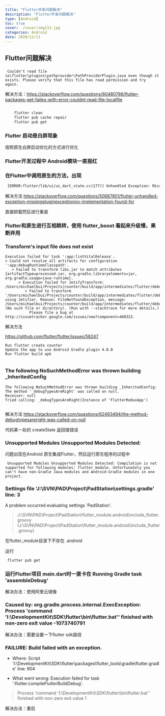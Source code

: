 ```yaml
---
title: "Flutter开发问题解决"
description: "Flutter开发问题解决"
type: [Android]
toc: true
cover:  /cover/img113.jpg
categories: Android
date: 2020/12/11
---
```


## Flutter问题解决


### 

```
 Couldn't read file io\flutter\plugins\pathprovider\PathProviderPlugin.java even though it exists. Please verify that this file has read permission and try again.
```
解决方法：https://stackoverflow.com/questions/60480786/flutter-packages-get-failes-with-error-couldnt-read-file-localfile


```xml

    flutter clean
    flutter pub cache repair
    flutter pub get
```

### Flutter 启动是白屏现象

按照原生白屏启动优化的方式进行优化


### Flutter开发过程中 Android模块一直报红


### 在Flutter中调用原生的方法，出现

```xml
 [ERROR:flutter/lib/ui/ui_dart_state.cc(177)] Unhandled Exception: MissingPluginException(No implementation found for method getBatteryLevel on channel samples.flutter.io/battery)
```

解决方法 https://stackoverflow.com/questions/50687801/flutter-unhandled-exception-missingpluginexceptionno-implementation-found-for

直接卸载然后进行重装


### Flutter和原生进行互相跳转，使用 flutter_boost 看起来升级慢，果断弃用


### Transform's input file does not exist

```
Execution failed for task ':app:lintVitalRelease'.                      
> Could not resolve all artifacts for configuration ':app:debugRuntimeClasspath'.
   > Failed to transform libs.jar to match attributes {artifactType=processed-jar, org.gradle.libraryelements=jar, org.gradle.usage=java-runtime}.
      > Execution failed for JetifyTransform: /Users/michaelbui/Projects/counter/build/app/intermediates/flutter/debug/libs.jar.
         > Failed to transform '/Users/michaelbui/Projects/counter/build/app/intermediates/flutter/debug/libs.jar' using Jetifier. Reason: FileNotFoundException, message: /Users/michaelbui/Projects/counter/build/app/intermediates/flutter/debug/libs.jar (No such file or directory). (Run with --stacktrace for more details.)
           Please file a bug at http://issuetracker.google.com/issues/new?component=460323.

```

解决方法

https://github.com/flutter/flutter/issues/58247


```
Run flutter create counter
Update the app to use Android Gradle plugin 4.0.0
Run flutter build apk


```


### The following NoSuchMethodError was thrown building _InheritedConfig

```
The following NoSuchMethodError was thrown building _InheritedConfig:
The method '_debugTypesAreRight' was called on null.
Receiver: null
Tried calling: _debugTypesAreRight(Instance of 'FlutterReduxApp')


```

解决方法 https://stackoverflow.com/questions/62493494/the-method-debugtypesareright-was-called-on-null

代码某一处的 createState 返回值错误 



###  Unsupported Modules Unsupported Modules Detected: 
问题出现在Android 原生集成Flutter，然后运行原生程序的过程中

```
 Unsupported Modules Unsupported Modules Detected: Compilation is not supported for following modules: flutter_module. Unfortunately you can't have non-Gradle Java modules and Android-Gradle modules in one project.

```

###  Settings file 'J:\SVN\PAD\Project\PadStation\settings.gradle' line: 3

A problem occurred evaluating settings 'PadStation'.
> J:\SVN\PAD\Project\PadStation\flutter_module\.android\include_flutter.groovy (J:\SVN\PAD\Project\PadStation\flutter_module\.android\include_flutter.groovy)

在flutter_module目录下不存在 .android

运行
```xml
 flutter pub get
```

### 运行Flutter项目 main.dart时一直卡在 Running Gradle task 'assembleDebug'

解决办法：使用阿里云镜像


### Caused by: org.gradle.process.internal.ExecException: Process 'command 'I:\DevelopmentKit\SDK\flutter\bin\flutter.bat'' finished with non-zero exit value -1073740791

解决办法：需要设置一下flutter sdk路径




### FAILURE: Build failed with an exception.

* Where:
Script 'I:\DevelopmentKit\SDK\flutter\packages\flutter_tools\gradle\flutter.gradle' line: 904

* What went wrong:
Execution failed for task ':flutter:compileFlutterBuildDebug'.
> Process 'command 'I:\DevelopmentKit\SDK\flutter\bin\flutter.bat'' finished with non-zero exit value 1

解决办法：重启